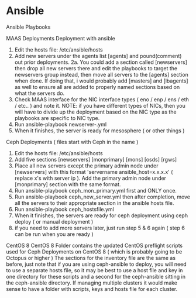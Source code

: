 # Ansible
Ansible Playbooks

MAAS Deployments
Deployment with ansible
1. Edit the hosts file: /etc/ansible/hosts
2. Add new servers under the agents list [agents] and pound(comment) out prior deployments.
2a. You could add a section called [newservers] then drop all new servers there and edit the playbooks to target the newservers group instead, then move all servers to the [agents] section when done.  If doing that, i would probably add [masters] and [lbagents] as well to ensure all are added to properly named sections based on what the servers do.
3. Check MAAS interface for the NIC interface types ( eno / enp / ens / eth / etc.. ) and note it.
NOTE: if you have different types of NICs, then you will have to divide up the deployment based on the NIC type as the playbooks are specific to NIC type.
4. Run ansible-playbook newserver-<NICTYPEHERE>.yml
5. When it finishes, the server is ready for mesosphere ( or other things )



Ceph Deployments ( files start with Ceph in the name )
1. Edit the hosts file: /etc/ansible/hosts
2. Add five sections
[newservers]
[monprimary]
[mons]
[osds]
[rgws]
3. Place all new servers except the primary admin node under [newservers] with this format 'servername ansible_host=x.x.x.x' ( replace x's with server ip ).  Add the primary admin node under [monprimary] section with the same format.
4. Run ansible-playbook ceph_mon_primary.yml first and ONLY once.
5. Run ansible-playbook ceph_new_server.yml then after completion, move all the servers to their appropriate section in the ansible hosts file.
6. Run ansible-playbook ceph_hostsfile.yml
7. When it finishes, the servers are ready for ceph deployment using ceph deploy ( or manual deployment )
8. if you need to add more servers later, just run step 5 & 6 again ( step 6 can be run when you are ready )


CentOS 8
CentOS 8 Folder contains the updated CentOS preflight scripts used for Ceph Deployments on CentOS 8 ( which is probably going to be Octopus or higher )
The sections for the inventory file are the same as before, just note that if you are using ceph-ansible to deploy, you will need to use a separate hosts file, so it may be best to use a host file and key in one directory for these scripts and a second for the ceph-ansible sitting in the ceph-ansible directory.  If managing multiple clusters it would make sense to have a folder with scripts, keys and hosts file for each cluster.
